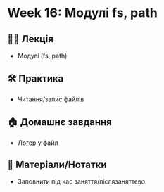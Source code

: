 # Week 16: Модулі fs, path

## 🧑‍🏫 Лекція
- Модулі (fs, path)

## 🛠 Практика
- Читання/запис файлів

## 🏠 Домашнє завдання
- Логер у файл

## 📎 Матеріали/Нотатки
- Заповнити під час заняття/післязаняттєво.